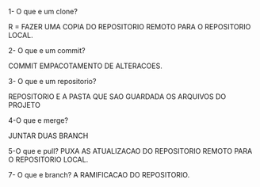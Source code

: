 1-  O que e um clone?

 R = FAZER UMA COPIA DO REPOSITORIO  REMOTO PARA O REPOSITORIO LOCAL.
 
 2- O que e um commit?
 
 COMMIT EMPACOTAMENTO DE  ALTERACOES.
 
 3- O que e um repositorio?
 
  REPOSITORIO E A PASTA QUE  SAO GUARDADA OS ARQUIVOS DO PROJETO
  
 4-O que e merge?
 
  JUNTAR DUAS BRANCH

  5-O que e pull?
   PUXA AS ATUALIZACAO DO REPOSITORIO REMOTO PARA O REPOSITORIO LOCAL.

   7- O que e branch?
   A RAMIFICACAO DO REPOSITORIO.
  
